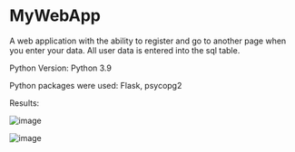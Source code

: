 # MyWebApp


A web application with the ability to register and go to another page when you enter your data. All user data is entered into the sql table.

Python Version: Python 3.9

Python packages were used: Flask, psycopg2

Results:

![image](https://user-images.githubusercontent.com/90320404/147295399-f2e3ccc2-19d8-440f-829c-d4926a6ee065.png)

![image](https://user-images.githubusercontent.com/90320404/147295412-a7953b84-d12f-466b-9100-167d0e435008.png)
